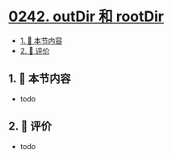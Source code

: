 # [0242. outDir 和 rootDir](https://github.com/tnotesjs/TNotes.typescript/tree/main/notes/0242.%20outDir%20%E5%92%8C%20rootDir)

<!-- region:toc -->

- [1. 🎯 本节内容](#1--本节内容)
- [2. 🫧 评价](#2--评价)

<!-- endregion:toc -->

## 1. 🎯 本节内容

- todo

## 2. 🫧 评价

- todo
